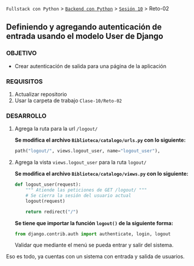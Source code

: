 `Fullstack con Python` > [`Backend con Python`](../../Readme.md) > [`Sesión 10`](../Readme.md) > Reto-02
## Definiendo y agregando autenticación de entrada usando el modelo User de Django

### OBJETIVO
- Crear autenticación de salida para una página de la aplicación

### REQUISITOS
1. Actualizar repositorio
1. Usar la carpeta de trabajo `Clase-10/Reto-02`

### DESARROLLO
1. Agrega la ruta para la url `/logout/`

   __Se modifica el archivo `Biblioteca/catalogo/urls.py` con lo siguiente:__
   ```python
   path("logout/", views.logout_user, name="logout_user"),
   ```

1. Agrega la vista `views.logout_user` para la ruta `logout/`

   __Se modifica el archivo `Biblioteca/catalogo/views.py` con lo siguiente:__
   ```python
   def logout_user(request):
       """ Atiende las peticiones de GET /logout/ """
       # Se cierra la sesión del usuario actual
       logout(request)

       return redirect("/")
   ```

   __Se tiene que importar la función `logout()` de la siguiente forma:__
   ```python
   from django.contrib.auth import authenticate, login, logout
   ```
   Validar que mediante el menú se pueda entrar y salir del sistema.

Eso es todo, ya cuentas con un sistema con entrada y salida de usuarios.
